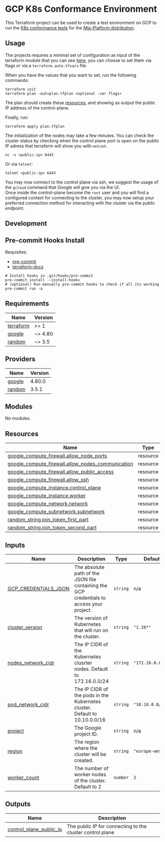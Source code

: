 # GCP K8s Conformance Environment

This Terraform project can be used to create a test environment on GCP to run the [K8s conformance tests]
for the [Mia-Platform distribution].

## Usage

The projects requires a minimal set of configuration as input of the terraform module that you can see [here](#inputs),
you can choose to set them via flags or via a `terraform.auto.tfvars` file.

When you have the values that you want to set, run the following commands:

```shell
terraform init
terraform plan -out=plan.tfplan <optional -var flags>
```

The plan should create these [resources](#resources), and showing as output the public IP address of the
control-plane.  

Finally, run:

```shell
terraform apply plan.tfplan
```

The initialization of the nodes may take a few minutes. You can check the cluster status by checking when the
control plane port is open on the public IP adress that terraform will show you with `netcat`:

```shell
nc -v <public-ip> 6443
```

Or via `telnet`:

```shell
telnet <public-ip> 6443
```

You may now connect to the control plane via ssh, we suggest the usage of the `gcloud` command that Google will
give you via the UI.  
Once inside the control-plane become the `root` user and you will find a configured context for connecting
to the cluster, you may now setup your preferred connection method for interacting with the cluster via the public
endpoint.

## Development

## Pre-commit Hooks Install

Requisites:

- [pre-commit](https://pre-commit.com/#install)
- [terraform-docs](https://terraform-docs.io/user-guide/installation/)

```shell
# Install hooks in .git/hooks/pre-commit
pre-commit install --install-hooks
# (optional) Run manually pre-commit hooks to check if all its working
pre-commit run -a
```

<!-- BEGINNING OF PRE-COMMIT-TERRAFORM DOCS HOOK -->
## Requirements

| Name | Version |
|------|---------|
| <a name="requirement_terraform"></a> [terraform](#requirement\_terraform) | >= 1 |
| <a name="requirement_google"></a> [google](#requirement\_google) | ~> 4.80 |
| <a name="requirement_random"></a> [random](#requirement\_random) | ~> 3.5 |

## Providers

| Name | Version |
|------|---------|
| <a name="provider_google"></a> [google](#provider\_google) | 4.80.0 |
| <a name="provider_random"></a> [random](#provider\_random) | 3.5.1 |

## Modules

No modules.

## Resources

| Name | Type |
|------|------|
| [google_compute_firewall.allow_node_ports](https://registry.terraform.io/providers/hashicorp/google/latest/docs/resources/compute_firewall) | resource |
| [google_compute_firewall.allow_nodes_communication](https://registry.terraform.io/providers/hashicorp/google/latest/docs/resources/compute_firewall) | resource |
| [google_compute_firewall.allow_public_access](https://registry.terraform.io/providers/hashicorp/google/latest/docs/resources/compute_firewall) | resource |
| [google_compute_firewall.allow_ssh](https://registry.terraform.io/providers/hashicorp/google/latest/docs/resources/compute_firewall) | resource |
| [google_compute_instance.control_plane](https://registry.terraform.io/providers/hashicorp/google/latest/docs/resources/compute_instance) | resource |
| [google_compute_instance.worker](https://registry.terraform.io/providers/hashicorp/google/latest/docs/resources/compute_instance) | resource |
| [google_compute_network.network](https://registry.terraform.io/providers/hashicorp/google/latest/docs/resources/compute_network) | resource |
| [google_compute_subnetwork.subnetwork](https://registry.terraform.io/providers/hashicorp/google/latest/docs/resources/compute_subnetwork) | resource |
| [random_string.join_token_first_part](https://registry.terraform.io/providers/hashicorp/random/latest/docs/resources/string) | resource |
| [random_string.join_token_second_part](https://registry.terraform.io/providers/hashicorp/random/latest/docs/resources/string) | resource |

## Inputs

| Name | Description | Type | Default | Required |
|------|-------------|------|---------|:--------:|
| <a name="input_GCP_CREDENTIALS_JSON"></a> [GCP\_CREDENTIALS\_JSON](#input\_GCP\_CREDENTIALS\_JSON) | The absolute path of the JSON file containing the GCP credentials to access your project. | `string` | n/a | yes |
| <a name="input_cluster_version"></a> [cluster\_version](#input\_cluster\_version) | The version of Kubernetes that will run on the cluster. | `string` | `"1.26*"` | no |
| <a name="input_nodes_network_cidr"></a> [nodes\_network\_cidr](#input\_nodes\_network\_cidr) | The IP CIDR of the Kubernetes clusrter nodes. Default to 172.16.0.0/24 | `string` | `"172.16.0.0/24"` | no |
| <a name="input_pod_network_cidr"></a> [pod\_network\_cidr](#input\_pod\_network\_cidr) | The IP CIDR of the pods in the Kubernetes cluster. Default to 10.10.0.0/16 | `string` | `"10.10.0.0/16"` | no |
| <a name="input_project"></a> [project](#input\_project) | The Google project ID. | `string` | n/a | yes |
| <a name="input_region"></a> [region](#input\_region) | The region where the cluster will be created. | `string` | `"europe-west1"` | no |
| <a name="input_worker_count"></a> [worker\_count](#input\_worker\_count) | The number of worker nodes of the cluster. Default to 2 | `number` | `2` | no |

## Outputs

| Name | Description |
|------|-------------|
| <a name="output_control_plane_public_ip"></a> [control\_plane\_public\_ip](#output\_control\_plane\_public\_ip) | The public IP for connecting to the cluster control plane |
<!-- END OF PRE-COMMIT-TERRAFORM DOCS HOOK -->

[K8s conformance tests]: https://www.cncf.io/certification/software-conformance/#how
[Mia-Platform distribution]: https://github.com/mia-platform/distribution
